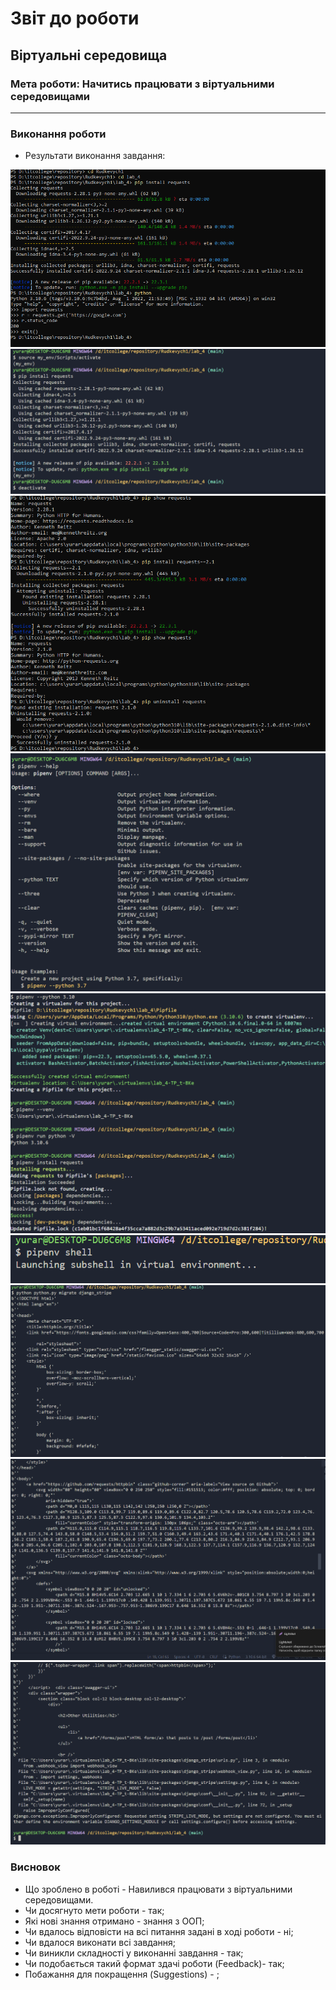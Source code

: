 # Звіт до роботи
## Віртуальні середовища
### Мета роботи: Начитись працювати з віртуальними середовищами
---
### Виконання роботи
- Результати виконання завдання:

![alt text](https://github.com/Rudkevych1/Rudkevych1/raw/main/lab_4/src/1.png)
![alt text](https://github.com/Rudkevych1/Rudkevych1/raw/main/lab_4/src/Screenshot_1.png)
![alt text](https://github.com/Rudkevych1/Rudkevych1/raw/main/lab_4/src/2.png)
![alt text](https://github.com/Rudkevych1/Rudkevych1/raw/main/lab_4/src/3.png)
![alt text](https://github.com/Rudkevych1/Rudkevych1/raw/main/lab_4/src/4.png)
![alt text](https://github.com/Rudkevych1/Rudkevych1/raw/main/lab_4/src/5.png)
![alt text](https://github.com/Rudkevych1/Rudkevych1/raw/main/lab_4/src/Screenshot_6.png)
![alt text](https://github.com/Rudkevych1/Rudkevych1/raw/main/lab_4/src/7.png)
![alt text](https://github.com/Rudkevych1/Rudkevych1/raw/main/lab_4/src/8.png)


### Висновок
- Що зроблено в роботі - Навилився працювати з віртуальними середовищами.
- Чи досягнуто мети роботи - так;
- Які нові знання отримано - знання з ООП;
- Чи вдалось відповісти на всі питання задані в ході роботи - ні;
- Чи вдалося виконати всі завдання;
- Чи виникли складності у виконанні завдання - так;
- Чи подобається такий формат здачі роботи (Feedback)- так;
- Побажання для покращення (Suggestions) - ;